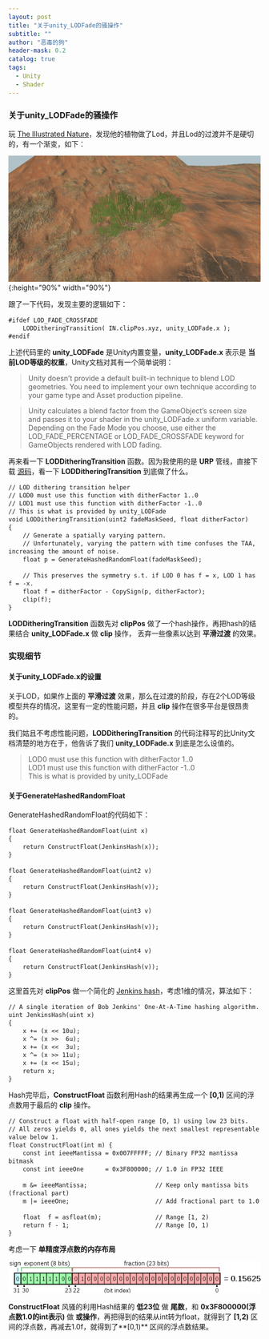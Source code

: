 ```yaml
---
layout: post
title: "关于unity_LODFade的骚操作"
subtitle: ""
author: "恶毒的狗"
header-mask: 0.2
catalog: true
tags:
  - Unity
  - Shader
---
```


### 关于unity_LODFade的骚操作

玩 [The Illustrated Nature](https://assetstore.unity.com/packages/3d/vegetation/the-illustrated-nature-153939?aid=1101l85Tr)，发现他的植物做了Lod，并且Lod的过渡并不是硬切的，有一个渐变，如下：

![img](/img/shader-lod-fade/screenshot1.gif){:height="90%" width="90%"}

跟了一下代码，发现主要的逻辑如下：

```
#ifdef LOD_FADE_CROSSFADE
	LODDitheringTransition( IN.clipPos.xyz, unity_LODFade.x );
#endif
```

上述代码里的 **unity_LODFade** 是Unity内置变量，**unity_LODFade.x** 表示是 **当前LOD等级的权重**，Unity文档对其有一个简单说明：

> Unity doesn’t provide a default built-in technique to blend LOD geometries. You need to implement your own technique according to your game type and Asset production pipeline.

> Unity calculates a blend factor from the GameObject’s screen size and passes it to your shader
 in the unity_LODFade.x uniform variable. Depending on the Fade Mode you choose, use either the LOD_FADE_PERCENTAGE or LOD_FADE_CROSSFADE keyword for GameObjects rendered with LOD fading.

再来看一下 **LODDitheringTransition** 函数。因为我使用的是 **URP** 管线，直接下载 [源码](https://github.com/Unity-Technologies/ScriptableRenderPipeline/)，看一下 **LODDitheringTransition** 到底做了什么。

```
// LOD dithering transition helper
// LOD0 must use this function with ditherFactor 1..0
// LOD1 must use this function with ditherFactor -1..0
// This is what is provided by unity_LODFade
void LODDitheringTransition(uint2 fadeMaskSeed, float ditherFactor)
{
    // Generate a spatially varying pattern.
    // Unfortunately, varying the pattern with time confuses the TAA, increasing the amount of noise.
    float p = GenerateHashedRandomFloat(fadeMaskSeed);

    // This preserves the symmetry s.t. if LOD 0 has f = x, LOD 1 has f = -x.
    float f = ditherFactor - CopySign(p, ditherFactor);
    clip(f);
}
```

**LODDitheringTransition** 函数先对 **clipPos** 做了一个hash操作，再把hash的结果结合 **unity_LODFade.x** 做 **clip** 操作， 丢弃一些像素以达到 **平滑过渡** 的效果。

### 实现细节

#### 关于unity_LODFade.x的设置

关于LOD，如果作上面的 **平滑过渡** 效果，那么在过渡的阶段，存在2个LOD等级模型共存的情况，这里有一定的性能问题，并且 **clip** 操作在很多平台是很昂贵的。

我们姑且不考虑性能问题，**LODDitheringTransition** 的代码注释写的比Unity文档清楚的地方在于，他告诉了我们 **unity_LODFade.x** 到底是怎么设值的。

> LOD0 must use this function with ditherFactor 1..0 <br>
> LOD1 must use this function with ditherFactor -1..0 <br>
> This is what is provided by unity_LODFade

#### 关于GenerateHashedRandomFloat

GenerateHashedRandomFloat的代码如下：

```
float GenerateHashedRandomFloat(uint x)
{
    return ConstructFloat(JenkinsHash(x));
}

float GenerateHashedRandomFloat(uint2 v)
{
    return ConstructFloat(JenkinsHash(v));
}

float GenerateHashedRandomFloat(uint3 v)
{
    return ConstructFloat(JenkinsHash(v));
}

float GenerateHashedRandomFloat(uint4 v)
{
    return ConstructFloat(JenkinsHash(v));
}
```

这里首先对 **clipPos** 做一个简化的 [Jenkins hash](https://en.wikipedia.org/wiki/Jenkins_hash_function)，考虑1维的情况，算法如下：

```
// A single iteration of Bob Jenkins' One-At-A-Time hashing algorithm.
uint JenkinsHash(uint x)
{
    x += (x << 10u);
    x ^= (x >>  6u);
    x += (x <<  3u);
    x ^= (x >> 11u);
    x += (x << 15u);
    return x;
}
```

Hash完毕后，**ConstructFloat** 函数利用Hash的结果再生成一个 **[0,1)** 区间的浮点数用于最后的 **clip** 操作。

```
// Construct a float with half-open range [0, 1) using low 23 bits.
// All zeros yields 0, all ones yields the next smallest representable value below 1.
float ConstructFloat(int m) {
    const int ieeeMantissa = 0x007FFFFF; // Binary FP32 mantissa bitmask
    const int ieeeOne      = 0x3F800000; // 1.0 in FP32 IEEE

    m &= ieeeMantissa;                   // Keep only mantissa bits (fractional part)
    m |= ieeeOne;                        // Add fractional part to 1.0

    float  f = asfloat(m);               // Range [1, 2)
    return f - 1;                        // Range [0, 1)
}
```

考虑一下 **单精度浮点数的内存布局**

![img](/img/shader-lod-fade/screenshot2.png)

**ConstructFloat** 风骚的利用Hash结果的 **低23位** 做 **尾数**，和 **0x3F800000(浮点数1.0的int表示)** 做 **或操作**，再把得到的结果从int转为float，就得到了 **[1,2)** 区间的浮点数，再减去1.0f，就得到了**[0,1)** 区间的浮点数结果。






